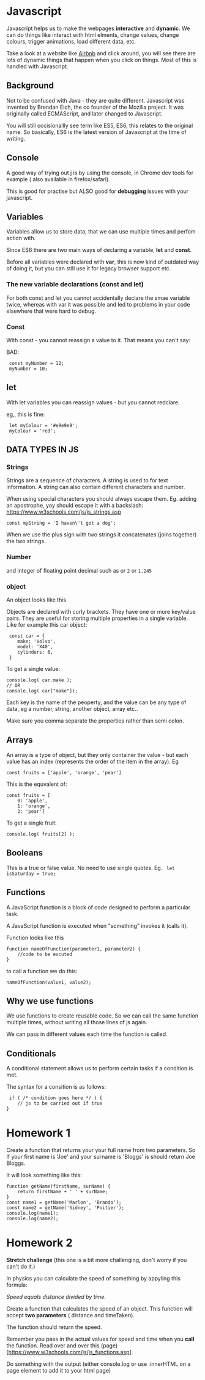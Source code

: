 # Javascript

Javascript helps us to make the webpages **interactive** and **dynamic**. We can do things like interact with html elments, change values, change colours, trigger animations, load different data, etc.

Take a look at a website like [Airbnb](https://www.airbnb.co.uk/) and click around, you will see there are lots of dynamic things that happen when you click on things. Most of this is handled with Javascript.

## Background 

Not to be confused with Java - they are quite different. Javascript was invented by Brendan Eich, the co founder of the Mozilla project. It was originally called ECMAScript, and later changed to Javascript.

You will still occisionallly see term like ES5, ES6, this relates to the original name. So basically, ES6 is the latest version of Javascript at the time of writing.

## Console

A good way of trying out j is by using the console, in Chrome dev tools for example ( also available in firefox/safari).

This is good for practise but ALSO good for **debugging** issues with your javascript.


## Variables

Variables allow us to store data, that we can use multiple times and perfom action with.

Since ES6 there are two main ways of declaring a variable, **let** and **const**.

Before all variables were declared with **var**, this is now kind of outdated way of doing it, but you can still use it for legacy browser support etc.

### The new variable declarations (const and let)

For both const and let you cannot accidentally declare the smae variable twice, whereas with var it was possible and led to problems in your code elsewhere that were hard to debug.

### Const
With const - you cannot reassign a value to it. That means you can't say:

BAD:
```
 const myNumber = 12;
 myNumber = 10;
```

## let
With let variables you can reassign values - but you cannot redclare.

eg,, this is fine:
```
 let myColour = '#e9e9e9';
 myColour = 'red';
```


## DATA TYPES IN JS

### Strings

Strings are a sequence of characters. A string is used to for text information. A string can also contain different characters and number.

When using special characters you should always escape them. Eg. adding an apostrophe, yoy should escape it with a backslash:
https://www.w3schools.com/js/js_strings.asp

```
const myString = 'I haven\'t got a dog';

```

When we use the plus sign with two strings it concatenates (joins together) the two strings.

### Number

and integer of floating point decimal such as  or `2` or `1.245`

### object

An object looks like this 


Objects are declared with curly brackets. They have one or more key/value pairs. They are useful for storing multiple properties in a single variable. Like for example this car object:

```
 const car = {
    make: 'Volvo',
    model: 'X40',
    cylinders: 6,
 }
```

To get a single value:

```
console.log( car.make );
// OR
console.log( car["make"]);
```
Each key is the name of the peoperty, and the value can be any type of data, eg a number, string, another object, array etc..

Make sure you comma separate the properties rather than semi colon.

## Arrays 

An array is a type of object, but they only container the value - but each value has an index (represents the order of the item in the array). Eg
```
const fruits = ['apple', 'orange', 'pear']
```
This is the equvalent of:
```
const fruits = [
    0: 'apple', 
    1: 'orange', 
    2: 'pear']
```

To get a single fruit:

```
console.log( fruits[2] );
```

## Booleans

This is a true or false value. No need to use single quotes.
 Eg.
` let isSaturday = true;`




## Functions

A JavaScript function is a block of code designed to perform a particular task.

A JavaScript function is executed when "something" invokes it (calls it).

Function looks like this

```
function nameOfFunction(parameter1, parameter2) {
    //code to be excuted
}
```

to call a function we do this:
```
nameOfFunction(value1, value2);
```
## Why we use functions

We use functions to create reusable code. So we can call the same function multiple times, without writing all those lines of js again.

We can pass in different values each time the function is called.

## Conditionals

A conditional statement allows us to perform certain tasks if a condition is met. 

The syntax for a consition is as follows:
```
 if ( /* condition goes here */ ) {
    // js to be carried out if true
}
```


# Homework 1

Create a function that returns your your full name from two parameters. So If your first name is 'Joe' and your surname is 'Bloggs' is should return Joe Bloggs.

It will look something like this:

```
function getName(firstName, surName) {
    return firstName + ' ' + surName;
}
const name1 = getName('Marlon', 'Brando');
const name2 = getName('Sidney', 'Poitier');
console.log(name1);
console.log(name2);
```

# Homework 2

**Stretch challenge** (this one is a bit more challenging, don't worry if you can't do it.)

In physics you can calculate the speed of something by appyling this formula:

_Speed equals distance divided by time._

Create a function that calculates the speed of an object. This function will accept **two parameters** ( distance and timeTaken).

The function should return the speed.

Remember you pass in the actual values for speed and time when you **call** the function. Read over and over this (page)[https://www.w3schools.com/js/js_functions.asp]. 

Do something with the output (either console.log or use .innerHTML on a page element to add it to your html page)



